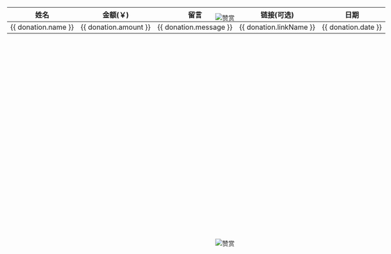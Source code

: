 <script setup>
import { ref } from 'vue';

const list = [
    { name: 'Nico', amount:  50, date: '2025-08-22', message: '', link: 'https://nicowebgl.cn', linkName: '官网' },
  { name: 'giao66', amount:  20, date: '2025-08-31', message: '', link: 'https://github.com/giao66', linkName: 'github' },
  { name: '红叶舞秋山', amount:  100 + 200 + 20, date: '2025', message: '' },
  { name: '高登坤', amount:  50, date: '2025', message: '' },
  { name: '怎么了', amount:  100, date: '2025', message: '' },
  { name: '左手', amount:  88 + 66, date: '2025', message: '' },
  { name: '空id', amount:  20, date: '2025', message: '' },
  { name: '小白', amount:  10, date: '2025', message: '' },
  { name: 'wll', amount:  20, date: '2025', message: '' },
  { name: '好好吃饭', amount:  30, date: '2025', message: '' },
  { name: '天亮了', amount:  18.8, date: '2025', message: '' },
].sort((a, b) => new Date(b.date) - new Date(a.date))
const donations = ref(list);
</script>
<div class="content-container">
  <table>
    <thead>
      <tr>
        <th>姓名</th>
        <th>金额(￥)</th>
        <th>留言</th>
        <th>链接(可选)</th>
        <th>日期</th>
      </tr>
    </thead>
    <tbody>
      <tr v-for="(donation, index) in donations" :key="index">
        <td>{{ donation.name }}</td>
        <td>{{ donation.amount }}</td>
        <td>{{ donation.message }}</td>
        <td><a :href="donation.link" target="_blank">{{ donation.linkName }}</a></td>
        <td>{{ donation.date }}</td>
      </tr>
    </tbody>
  </table>
</div>

<div class="fixed-qrcode">
  <img src="https://z2586300277.github.io/3d-file-server/images/wx_star.png" alt="赞赏">
  <img src="https://z2586300277.github.io/3d-file-server/images/alipay.png" alt="赞赏">
</div>

<style scoped>
.content {
    padding: 0 !important;
}
table {
  width: 200% !important; /* 强制增加表格宽度 */
  margin-left: -30% !important; /* 居中表格 */
}
.fixed-qrcode {
  position: fixed;
  top: 80px;
  right:15%;
  height: 540px;
  width: 260px;
  display: flex;
  flex-direction: column;
  justify-content: space-between;
}
</style>

